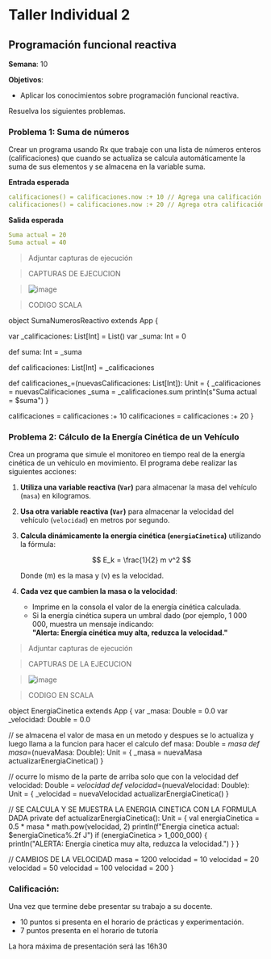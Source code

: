 # Taller Individual  2
## Programación funcional reactiva

**Semana**: 10

**Objetivos**:

- Aplicar los conocimientos sobre programación funcional reactiva.

Resuelva los siguientes problemas.

### Problema 1: Suma de números

Crear un programa usando Rx que trabaje con una lista de números enteros (calificaciones) que cuando se actualiza se calcula automáticamente la suma de sus elementos y se almacena en la variable suma.

**Entrada esperada**
```yaml
calificaciones() = calificaciones.now :+ 10 // Agrega una calificación
calificaciones() = calificaciones.now :+ 20 // Agrega otra calificación
```

**Salida esperada**
```yaml
Suma actual = 20
Suma actual = 40
```

> Adjuntar capturas de ejecución

> CAPTURAS DE EJECUCION

> ![image](https://github.com/user-attachments/assets/00761762-cc87-4b92-8d26-177a5acbc869)

> CODIGO SCALA

 object SumaNumerosReactivo extends App {

  var _calificaciones: List[Int] = List()
  var _suma: Int = 0

  def suma: Int = _suma

  def calificaciones: List[Int] = _calificaciones

  def calificaciones_=(nuevasCalificaciones: List[Int]): Unit = {
    _calificaciones = nuevasCalificaciones
    _suma = _calificaciones.sum
    println(s"Suma actual = $suma")
  }

  calificaciones = calificaciones :+ 10
  calificaciones = calificaciones :+ 20
}



### Problema 2: Cálculo de la Energía Cinética de un Vehículo

Crea un programa que simule el monitoreo en tiempo real de la energía cinética de un vehículo en movimiento. El programa debe realizar las siguientes acciones:

1. **Utiliza una variable reactiva (`Var`)** para almacenar la masa del vehículo (`masa`) en kilogramos.
2. **Usa otra variable reactiva (`Var`)** para almacenar la velocidad del vehículo (`velocidad`) en metros por segundo.
3. **Calcula dinámicamente la energía cinética (`energiaCinetica`)** utilizando la fórmula:

   $$
   E_k = \frac{1}{2} m v^2
   $$

   Donde \(m\) es la masa y \(v\) es la velocidad.

4. **Cada vez que cambien la masa o la velocidad**:
   - Imprime en la consola el valor de la energía cinética calculada.
   - Si la energía cinética supera un umbral dado (por ejemplo, 1 000 000, muestra un mensaje indicando:  
     **"Alerta: Energía cinética muy alta, reduzca la velocidad."**



> Adjuntar capturas de ejecución

> CAPTURAS DE LA EJECUCION

> ![image](https://github.com/user-attachments/assets/7cb3e769-56db-416d-8522-72ff8903ad53)

> CODIGO EN SCALA

 object EnergiaCinetica extends App {
  var _masa: Double = 0.0
  var _velocidad: Double = 0.0

  // se almacena el valor de masa en un metodo y despues se lo actualiza y luego llama a la funcion para hacer el calculo
  def masa: Double = _masa
  def masa_=(nuevaMasa: Double): Unit = {
    _masa = nuevaMasa
    actualizarEnergiaCinetica()
  }
  
  // ocurre lo mismo de la parte de arriba solo que con la velocidad 
  def velocidad: Double = _velocidad
  def velocidad_=(nuevaVelocidad: Double): Unit = {
    _velocidad = nuevaVelocidad
    actualizarEnergiaCinetica()
  }

  // SE CALCULA Y SE MUESTRA LA ENERGIA CINETICA CON LA FORMULA DADA
  private def actualizarEnergiaCinetica(): Unit = {
    val energiaCinetica = 0.5 * masa * math.pow(velocidad, 2)
    println(f"Energia cinetica actual: $energiaCinetica%.2f J")
    if (energiaCinetica > 1_000_000) {
      println("ALERTA: Energia cinetica muy alta, reduzca la velocidad.")
    }
  }

  // CAMBIOS DE LA VELOCIDAD
  masa = 1200
  velocidad = 10
  velocidad = 20
  velocidad = 50
  velocidad = 100
  velocidad = 200
}


### Calificación:

Una vez que termine debe presentar su trabajo a su docente.

- 10 puntos si presenta en el horario de prácticas y experimentación.
- 7 puntos presenta en el horario de tutoría

La hora máxima de presentación será las 16h30
